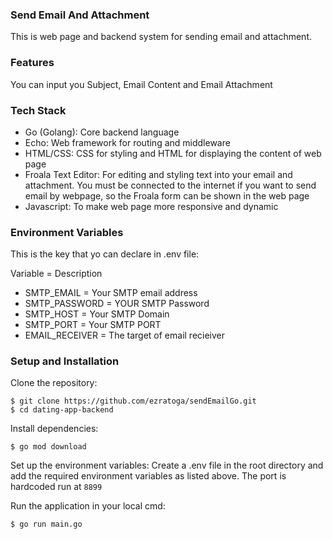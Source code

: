 ### Send Email And Attachment
This is web page and backend system for sending email and attachment.

### Features
You can input you Subject, Email Content and Email Attachment

### Tech Stack
- Go (Golang): Core backend language
- Echo: Web framework for routing and middleware
- HTML/CSS: CSS for styling and HTML for displaying the content of web page
- Froala Text Editor: For editing and styling text into your email and attachment. You must be connected to the internet if you want to send email by webpage, so the Froala form can be shown in the web page
- Javascript: To make web page more responsive and dynamic

### Environment Variables
This is the key that yo can declare in .env file:

Variable = Description

- SMTP_EMAIL = Your SMTP email address
- SMTP_PASSWORD = YOUR SMTP Password
- SMTP_HOST = Your SMTP Domain
- SMTP_PORT = Your SMTP PORT
- EMAIL_RECEIVER = The target of email recieiver

### Setup and Installation

Clone the repository:
```shell
$ git clone https://github.com/ezratoga/sendEmailGo.git
$ cd dating-app-backend
```

Install dependencies:
```shell
$ go mod download
```

Set up the environment variables: Create a .env file in the root directory and add the required environment variables as listed above. The port is hardcoded run at `8899`

Run the application in your local cmd:
```shell
$ go run main.go
```

